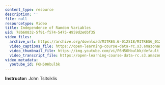 ```yaml
---
content_type: resource
description: ''
file: null
resourcetype: Video
title: Independence of Random Variables
uid: 78b60832-5f91-f574-5475-4959d2e0bf35
video_files:
  archive_url: https://archive.org/download/MITRES.6-012S18/MITRES6_012S18_L07-04_300k.mp4
  video_captions_file: https://open-learning-course-data-rc.s3.amazonaws.com/res-6-012-introduction-to-probability-spring-2018/92574311ad6f51fabb09e29b54df368f_F6H50Hbulbk.vtt
  video_thumbnail_file: https://img.youtube.com/vi/F6H50Hbulbk/default.jpg
  video_transcript_file: https://open-learning-course-data-rc.s3.amazonaws.com/res-6-012-introduction-to-probability-spring-2018/73158dd82f9942b05e0e0ce57411d0ee_F6H50Hbulbk.pdf
video_metadata:
  youtube_id: F6H50Hbulbk
---
```


**Instructor:** John Tsitsiklis